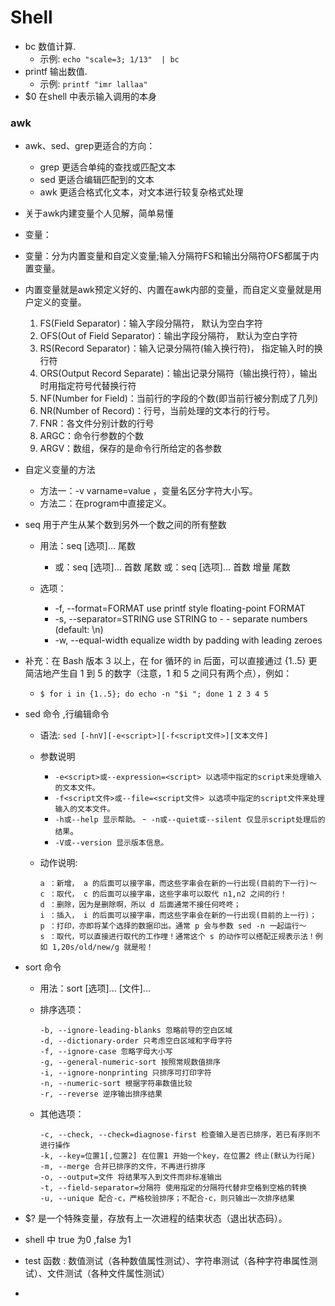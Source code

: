 # Shell 

- bc 数值计算.
  - 示例: `echo "scale=3; 1/13"  | bc`
- printf 输出数值.
  - 示例: `printf "imr lallaa"`
- $0 在shell 中表示输入调用的本身
  
### awk

- awk、sed、grep更适合的方向：

    -  grep 更适合单纯的查找或匹配文本
    -  sed 更适合编辑匹配到的文本
    -  awk 更适合格式化文本，对文本进行较复杂格式处理
- 关于awk内建变量个人见解，简单易懂

- 变量：

- 变量：分为内置变量和自定义变量;输入分隔符FS和输出分隔符OFS都属于内置变量。

- 内置变量就是awk预定义好的、内置在awk内部的变量，而自定义变量就是用户定义的变量。

  1. FS(Field Separator)：输入字段分隔符， 默认为空白字符
  2. OFS(Out of Field Separator)：输出字段分隔符， 默认为空白字符
  3. RS(Record Separator)：输入记录分隔符(输入换行符)， 指定输入时的换行符
  4. ORS(Output Record Separate)：输出记录分隔符（输出换行符），输出时用指定符号代替换行符
  5. NF(Number for Field)：当前行的字段的个数(即当前行被分割成了几列)
  6. NR(Number of Record)：行号，当前处理的文本行的行号。
  7. FNR：各文件分别计数的行号
  8. ARGC：命令行参数的个数
  9. ARGV：数组，保存的是命令行所给定的各参数
- 自定义变量的方法

  - 方法一：-v varname=value ，变量名区分字符大小写。
  - 方法二：在program中直接定义。

- seq 用于产生从某个数到另外一个数之间的所有整数

  - 用法：seq [选项]... 尾数
    -  或：seq [选项]... 首数 尾数 或：seq [选项]... 首数 增量 尾数

  - 选项：

    -  -f, --format=FORMAT      use printf style floating-point FORMAT
    -  -s, --separator=STRING   use STRING to - - separate numbers (default: \n)
    - -w, --equal-width        equalize width by padding with leading zeroes

- 补充：在 Bash 版本 3 以上，在 for 循环的 in 后面，可以直接通过 {1..5} 更简洁地产生自 1 到 5 的数字（注意，1 和 5 之间只有两个点），例如：

    - `$ for i in {1..5}; do echo -n "$i "; done
1 2 3 4 5`

- sed 命令 ,行编辑命令

    - 语法: `sed [-hnV][-e<script>][-f<script文件>][文本文件]`
  
    - 参数说明
      - `-e<script>或--expression=<script> 以选项中指定的script来处理输入的文本文件。`
      - `-f<script文件>或--file=<script文件> 以选项中指定的script文件来处理输入的文本文件。`
      - `-h或--help 显示帮助。`
      -` -n或--quiet或--silent 仅显示script处理后的结果`。
      - `-V或--version 显示版本信息。`

    - 动作说明:
        ```
        a ：新增， a 的后面可以接字串，而这些字串会在新的一行出现(目前的下一行)～
        c ：取代， c 的后面可以接字串，这些字串可以取代 n1,n2 之间的行！
        d ：删除，因为是删除啊，所以 d 后面通常不接任何咚咚；
        i ：插入， i 的后面可以接字串，而这些字串会在新的一行出现(目前的上一行)；
        p ：打印，亦即将某个选择的数据印出。通常 p 会与参数 sed -n 一起运行～
        s ：取代，可以直接进行取代的工作哩！通常这个 s 的动作可以搭配正规表示法！例如 1,20s/old/new/g 就是啦！
        ```

- sort 命令
  - 用法：sort [选项]... [文件]...
  - 排序选项：

    ```
    -b, --ignore-leading-blanks 忽略前导的空白区域
    -d, --dictionary-order 只考虑空白区域和字母字符
    -f, --ignore-case 忽略字母大小写
    -g, --general-numeric-sort 按照常规数值排序
    -i, --ignore-nonprinting 只排序可打印字符
    -n, --numeric-sort 根据字符串数值比较
    -r, --reverse 逆序输出排序结果
    ```

  - 其他选项：

    ```
    -c, --check, --check=diagnose-first 检查输入是否已排序，若已有序则不进行操作
    -k, --key=位置1[,位置2] 在位置1 开始一个key，在位置2 终止(默认为行尾)
    -m, --merge 合并已排序的文件，不再进行排序
    -o, --output=文件 将结果写入到文件而非标准输出
    -t, --field-separator=分隔符 使用指定的分隔符代替非空格到空格的转换
    -u, --unique 配合-c，严格校验排序；不配合-c，则只输出一次排序结果
    ```

- $? 是一个特殊变量，存放有上一次进程的结束状态（退出状态码）。
- shell 中 true 为0 ,false 为1


-  test 函数 : 数值测试（各种数值属性测试）、字符串测试（各种字符串属性测试）、文件测试（各种文件属性测试）
-  